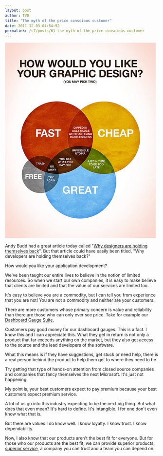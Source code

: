 ```yaml
---
layout: post
author: TVD
title: "The myth of the price conscious customer"
date: 2011-12-03 04:54:52
permalink: /c7/posts/61-the-myth-of-the-price-conscious-customer
---
```


<img src="/c7/static/price.jpg" alt="The myth of the price conscious customer."/>

Andy Budd had a great article today called "[Why designers are holding themselves back][1]". But that article could have easily been titled, "Why developers are holding themselves back?" 

How would you like your application development?

We've been taught our entire lives to believe in the notion of limited resources. So when we start our own companies, it is easy to make believe that clients are limited and that the value of our services are limited too. 

It's easy to believe you are a commodity, but I can tell you from experience that you are not! You are not a commodity and neither are your customers.

There are more customers whose primary concern is value and reliability than there are those who can only ever see price.
Take for example our [Dashboard Gauge Suite][2].

Customers pay good money for our dashboard gauges. This is a fact. I know this and I can appreciate this. What they get in return is not only a product that far exceeds anything on the market, but they also get access to the source and the lead developers of the software. 

What this means is if they have suggestions, get stuck or need help, there is a real person behind the product to help them get to where they need to be.

Try getting that type of hands-on attention from closed source companies and companies that fancy themselves the next Microsoft. It's just not happening. 

My point is, your best customers expect to pay premium because your best customers expect premium service. 

A lot of us go into this industry expecting to be the next big thing. But what does that even mean? It's hard to define. It's intangible. I for one don't even know what that is. 

But there are values I do know well. I know loyalty. I know trust. I know dependability.

Now, I also know that our products aren't the best fit for everyone. But for those who our products are the best fit, we can provide superior products, [superior service][3], a company you can trust and a team you can depend on. 


  [1]: http://www.andybudd.com/archives/2011/12/why_designers_are_holding_themselves_bac/
  [2]: http://techoctave.com/gauges/
  [3]: http://techoctave.com/
